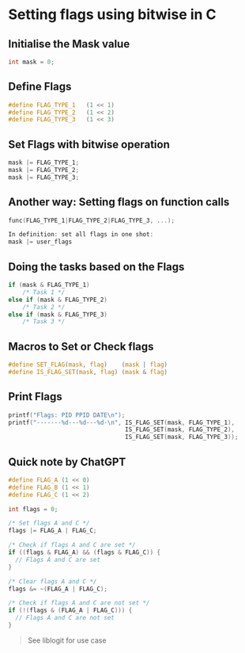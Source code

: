 # Setting flags using bitwise in C

## Initialise the Mask value

```c
int mask = 0;
```

## Define Flags

```c
#define FLAG_TYPE_1   (1 << 1)
#define FLAG_TYPE_2   (1 << 2)
#define FLAG_TYPE_3   (1 << 3)
```

## Set Flags with bitwise operation

```c
mask |= FLAG_TYPE_1;
mask |= FLAG_TYPE_2;
mask |= FLAG_TYPE_3;
```

## Another way: Setting flags on function calls

```c
func(FLAG_TYPE_1|FLAG_TYPE_2|FLAG_TYPE_3, ...);

In definition: set all flags in one shot:
mask |= user_flags
```

## Doing the tasks based on the Flags

```c
if (mask & FLAG_TYPE_1)
    /* Task 1 */
else if (mask & FLAG_TYPE_2)
    /* Task 2 */
else if (mask & FLAG_TYPE_3)
    /* Task 3 */
```

## Macros to Set or Check flags

```c
#define SET_FLAG(mask, flag)    (mask | flag)
#define IS_FLAG_SET(mask, flag) (mask & flag)
```

## Print Flags

```c
printf("Flags: PID PPID DATE\n");
printf("-------%d---%d---%d-\n", IS_FLAG_SET(mask, FLAG_TYPE_1),
                                 IS_FLAG_SET(mask, FLAG_TYPE_2),
                                 IS_FLAG_SET(mask, FLAG_TYPE_3));
```

## Quick note by ChatGPT

```c
#define FLAG_A (1 << 0)
#define FLAG_B (1 << 1)
#define FLAG_C (1 << 2)

int flags = 0;

/* Set flags A and C */
flags |= FLAG_A | FLAG_C;

/* Check if flags A and C are set */
if ((flags & FLAG_A) && (flags & FLAG_C)) {
  // Flags A and C are set
}

/* Clear flags A and C */
flags &= ~(FLAG_A | FLAG_C);

/* Check if flags A and C are not set */
if (!(flags & (FLAG_A | FLAG_C))) {
  // Flags A and C are not set
}
```

> See liblogit for use case
